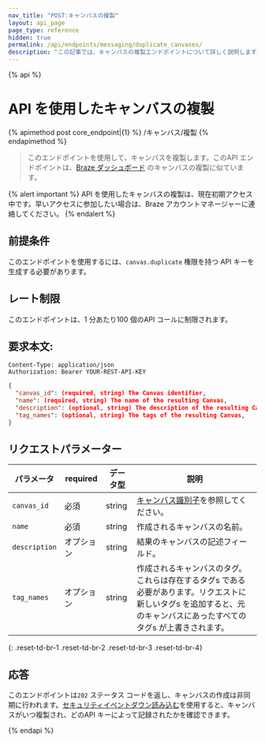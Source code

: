 ```yaml
---
nav_title: "POST:キャンバスの複製"
layout: api_page
page_type: reference
hidden: true
permalink: /api/endpoints/messaging/duplicate_canvases/
description: "この記事では、キャンバスの複製エンドポイントについて詳しく説明します。"
---
```


{% api %}
# API を使用したキャンバスの複製
{% apimethod post core_endpoint|{1} %}
/キャンバス/複製
{% endapimethod %}

> このエンドポイントを使用して、キャンバスを複製します。このAPI エンドポイントは、[Braze ダッシュボード][1] のキャンバスの複製に似ています。

{% alert important %}
API を使用したキャンバスの複製は、現在初期アクセス中です。早いアクセスに参加したい場合は、Braze アカウントマネージャーに連絡してください。
{% endalert %}

## 前提条件

このエンドポイントを使用するには、`canvas.duplicate` 権限を持つ API キーを生成する必要があります。

## レート制限

このエンドポイントは、1 分あたり100 個のAPI コールに制限されます。

## 要求本文:

```
Content-Type: application/json
Authorization: Bearer YOUR-REST-API-KEY
```

```json
{
  "canvas_id": (required, string) The Canvas identifier,
  "name": (required, string) The name of the resulting Canvas,
  "description": (optional, string) The description of the resulting Canvas,
  "tag_names": (optional, string) The tags of the resulting Canvas,
}
```

## リクエストパラメーター

| パラメータ | required | データ型 | 説明 |
| --------- | ---------| --------- | ----------- |
|`canvas_id`| 必須 | string | [キャンバス識別子]({{site.baseurl}}/api/identifier_types/)を参照してください。 |
|`name`| 必須 | string | 作成されるキャンバスの名前。 |
|`description`| オプション | string | 結果のキャンバスの記述フィールド。 |
|`tag_names` | オプション | string | 作成されるキャンバスのタグ。これらは存在するタグs である必要があります。リクエストに新しいタグs を追加すると、元のキャンバスにあったすべてのタグs が上書きされます。 |
{: .reset-td-br-1 .reset-td-br-2 .reset-td-br-3  .reset-td-br-4}

## 応答

このエンドポイントは`202` ステータス コードを返し、キャンバスの作成は非同期に行われます。[セキュリティイベントダウン読み込む][2]を使用すると、キャンバスがいつ複製され、どのAPI キーによって記録されたかを確認できます。

[1]: {{site.baseurl}}/user_guide/engagement_tools/campaigns/managing_campaigns/duplicating_segments_and_campaigns#duplicating-segments-campaigns-and-canvases
[2]: {{site.baseurl}}/user_guide/administrative/app_settings/company_settings/security_settings/?redirected=true#security-event-download

{% endapi %}
